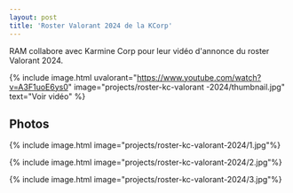 ```yaml
---
layout: post
title: 'Roster Valorant 2024 de la KCorp'
---
```

RAM collabore avec Karmine Corp pour leur vidéo d'annonce du roster Valorant 2024.

{% include image.html uvalorant="https://www.youtube.com/watch?v=A3F1uoE6ys0" image="projects/roster-kc-valorant
-2024/thumbnail.jpg" text="Voir vidéo" %}

## Photos

{% include image.html image="projects/roster-kc-valorant-2024/1.jpg"%}

{% include image.html image="projects/roster-kc-valorant-2024/2.jpg"%}

{% include image.html image="projects/roster-kc-valorant-2024/3.jpg"%}
